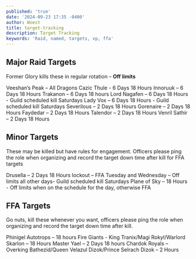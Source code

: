 ```yaml
---
published: 'true'
date: '2024-09-23 17:35 -0400'
author: Woest
title: target-tracking
description: Target Tracking
keywords: 'Raid, named, targets, vp, ffa'
---
```

## Major Raid Targets
Former Glory kills these in regular rotation – **Off limits**

Veeshan’s Peak – All Dragons 
Cazic Thule - 6 Days 18 Hours
Innoruuk – 6 Days 18 Hours
Trakanon – 6 Days 18 hours
Lord Nagafen – 6 Days 18 Hours - Guild scheduled kill Saturdays
Lady Vox – 6 Days 18 Hours - Guild scheduled kill Saturdays
Severilous – 2 Days 18 Hours
Gorenaire – 2 Days 18 Hours
Faydedar – 2 Days 18 Hours
Talendor – 2 Days 18 Hours
Venril Sathir – 2 Days 18 Hours

## Minor Targets
These may be killed but have rules for engagement. Officers please ping the role when organizing and record the target down time after kill for FFA targets

Drusella – 2 Days 18 Hours lockout – FFA Tuesday and Wednesday – Off limits all other days- Guild scheduled kill Saturdays
Plane of Sky – 18 Hours - Off limits when on the schedule for the day, otherwise FFA

## FFA Targets
Go nuts, kill these whenever you want, officers please ping the role when organizing and record the target down time after kill.

Phinigel Autotrops – 18 hours
Fire Giants - King Tranix/Magi Rokyl/Warlord Skarlon – 18 Hours
Master Yael – 2 Days 18 hours
Chardok Royals – Overking Bathezid/Queen Velazul Dizok/Prince Selrach Dizok – 2 Hours
